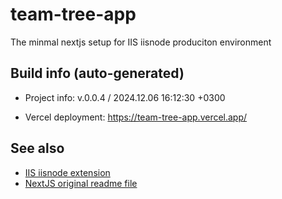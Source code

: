 <!--
 @since 2024.12.01, 07:56
 @changed 2024.12.02, 12:49
-->

# team-tree-app

The minmal nextjs setup for IIS iisnode produciton environment

## Build info (auto-generated)

- Project info: v.0.0.4 / 2024.12.06 16:12:30 +0300

- Vercel deployment: https://team-tree-app.vercel.app/

## See also

- [IIS iisnode extension](README.iisnode.md)
- [NextJS original readme file](README.nextjs.md)

